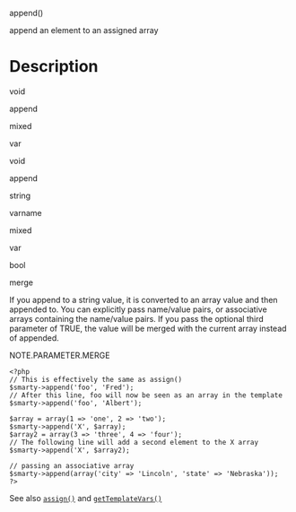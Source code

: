 append()

append an element to an assigned array

Description
===========

void

append

mixed

var

void

append

string

varname

mixed

var

bool

merge

If you append to a string value, it is converted to an array value and
then appended to. You can explicitly pass name/value pairs, or
associative arrays containing the name/value pairs. If you pass the
optional third parameter of TRUE, the value will be merged with the
current array instead of appended.

NOTE.PARAMETER.MERGE


    <?php
    // This is effectively the same as assign()
    $smarty->append('foo', 'Fred');
    // After this line, foo will now be seen as an array in the template
    $smarty->append('foo', 'Albert');

    $array = array(1 => 'one', 2 => 'two');
    $smarty->append('X', $array);
    $array2 = array(3 => 'three', 4 => 'four');
    // The following line will add a second element to the X array
    $smarty->append('X', $array2);

    // passing an associative array
    $smarty->append(array('city' => 'Lincoln', 'state' => 'Nebraska'));
    ?>

       

See also [`assign()`](#api.assign) and
[`getTemplateVars()`](#api.get.template.vars)
